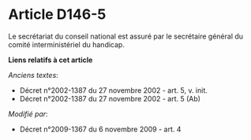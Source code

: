 # Article D146-5

Le secrétariat du conseil national est assuré par le    secrétaire général du comité interministériel du handicap.

**Liens relatifs à cet article**

_Anciens textes_:

  - Décret n°2002-1387 du 27 novembre 2002 - art. 5, v. init.
  - Décret n°2002-1387 du 27 novembre 2002 - art. 5 (Ab)

_Modifié par_:

  - Décret n°2009-1367 du 6 novembre 2009 - art. 4
